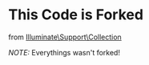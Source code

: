 # This Code is Forked

from <a href="https://github.com/laravel/framework/tree/11.x/src/Illuminate/Collections/">Illuminate\Support\Collection</a>

*NOTE:* Everythings wasn't forked!